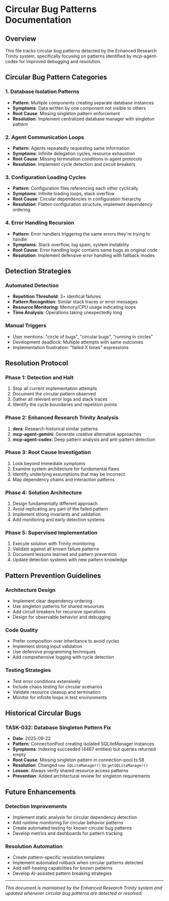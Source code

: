 # Circular Bug Patterns Documentation

## Overview

This file tracks circular bug patterns detected by the Enhanced Research Trinity system, specifically focusing on patterns identified by mcp-agent-codex for improved debugging and resolution.

## Circular Bug Pattern Categories

### 1. Database Isolation Patterns
- **Pattern**: Multiple components creating separate database instances
- **Symptoms**: Data written by one component not visible to others
- **Root Cause**: Missing singleton pattern enforcement
- **Resolution**: Implement centralized database manager with singleton pattern

### 2. Agent Communication Loops
- **Pattern**: Agents repeatedly requesting same information
- **Symptoms**: Infinite delegation cycles, resource exhaustion
- **Root Cause**: Missing termination conditions in agent protocols
- **Resolution**: Implement cycle detection and circuit breakers

### 3. Configuration Loading Cycles
- **Pattern**: Configuration files referencing each other cyclically
- **Symptoms**: Infinite loading loops, stack overflow
- **Root Cause**: Circular dependencies in configuration hierarchy
- **Resolution**: Flatten configuration structure, implement dependency ordering

### 4. Error Handling Recursion
- **Pattern**: Error handlers triggering the same errors they're trying to handle
- **Symptoms**: Stack overflow, log spam, system instability
- **Root Cause**: Error handling logic contains same bugs as original code
- **Resolution**: Implement defensive error handling with fallback modes

## Detection Strategies

### Automated Detection
- **Repetition Threshold**: 3+ identical failures
- **Pattern Recognition**: Similar stack traces or error messages
- **Resource Monitoring**: Memory/CPU usage indicating loops
- **Time Analysis**: Operations taking unexpectedly long

### Manual Triggers
- User mentions: "circle of bugs", "circular bugs", "running in circles"
- Development deadlock: Multiple attempts with same outcomes
- Implementation frustration: "failed X times" expressions

## Resolution Protocol

### Phase 1: Detection and Halt
1. Stop all current implementation attempts
2. Document the circular pattern observed
3. Gather all relevant error logs and stack traces
4. Identify the cycle boundaries and repetition points

### Phase 2: Enhanced Research Trinity Analysis
1. **dora**: Research historical similar patterns
2. **mcp-agent-gemini**: Generate creative alternative approaches
3. **mcp-agent-codex**: Deep pattern analysis and anti-pattern detection

### Phase 3: Root Cause Investigation
1. Look beyond immediate symptoms
2. Examine system architecture for fundamental flaws
3. Identify underlying assumptions that may be incorrect
4. Map dependency chains and interaction patterns

### Phase 4: Solution Architecture
1. Design fundamentally different approach
2. Avoid replicating any part of the failed pattern
3. Implement strong invariants and validation
4. Add monitoring and early detection systems

### Phase 5: Supervised Implementation
1. Execute solution with Trinity monitoring
2. Validate against all known failure patterns
3. Document lessons learned and pattern prevention
4. Update detection systems with new pattern knowledge

## Pattern Prevention Guidelines

### Architecture Design
- Implement clear dependency ordering
- Use singleton patterns for shared resources
- Add circuit breakers for recursive operations
- Design for observable behavior and debugging

### Code Quality
- Prefer composition over inheritance to avoid cycles
- Implement strong input validation
- Use defensive programming techniques
- Add comprehensive logging with cycle detection

### Testing Strategies
- Test error conditions extensively
- Include chaos testing for circular scenarios
- Validate resource cleanup and termination
- Monitor for infinite loops in test environments

## Historical Circular Bugs

### TASK-032: Database Singleton Pattern Fix
- **Date**: 2025-09-22
- **Pattern**: ConnectionPool creating isolated SQLiteManager instances
- **Symptoms**: Indexing succeeded (4467 entities) but queries returned empty
- **Root Cause**: Missing singleton pattern in connection-pool.ts:58
- **Resolution**: Changed `new SQLiteManager()` to `getSQLiteManager()`
- **Lesson**: Always verify shared resource access patterns
- **Prevention**: Added architectural review for singleton requirements

## Future Enhancements

### Detection Improvements
- Implement static analysis for circular dependency detection
- Add runtime monitoring for circular behavior patterns
- Create automated testing for known circular bug patterns
- Develop metrics and dashboards for pattern tracking

### Resolution Automation
- Create pattern-specific resolution templates
- Implement automated rollback when circular patterns detected
- Add self-healing capabilities for known patterns
- Develop AI-assisted pattern breaking strategies

---

*This document is maintained by the Enhanced Research Trinity system and updated whenever circular bug patterns are detected or resolved.*